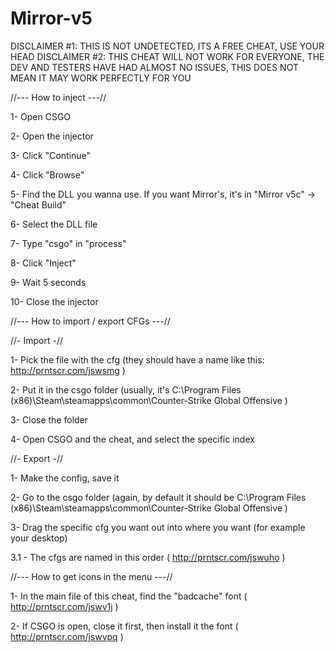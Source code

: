 # Mirror-v5

DISCLAIMER #1: THIS IS NOT UNDETECTED, ITS A FREE CHEAT, USE YOUR HEAD
DISCLAIMER #2: THIS CHEAT WILL NOT WORK FOR EVERYONE, THE DEV AND TESTERS HAVE HAD ALMOST NO ISSUES,
THIS DOES NOT MEAN IT MAY WORK PERFECTLY FOR YOU

//--- How to inject ---//

 1- Open CSGO
 
 2- Open the injector
 
 3- Click "Continue"
 
 4- Click "Browse"
 
 5- Find the DLL you wanna use. If you want Mirror's, it's in "Mirror v5c" -> "Cheat Build"
 
 6- Select the DLL file
 
 7- Type "csgo" in "process"
 
 8- Click "Inject"
 
 9- Wait 5 seconds
 
 10- Close the injector
 

//--- How to import / export CFGs ---//

 //- Import -//
 
 1- Pick the file with the cfg (they should have a name like this: http://prntscr.com/jswsmg )
 
 2- Put it in the csgo folder (usually, it's C:\Program Files (x86)\Steam\steamapps\common\Counter-Strike Global Offensive )
 
 3- Close the folder
 
 4- Open CSGO and the cheat, and select the specific index
 

 //- Export -//

 1- Make the config, save it
 
 2- Go to the csgo folder (again, by default it should be C:\Program Files (x86)\Steam\steamapps\common\Counter-Strike Global Offensive )
 
 3- Drag the specific cfg you want out into where you want (for example your desktop)
 
  3.1 - The cfgs are named in this order ( http://prntscr.com/jswuho )

//--- How to get icons in the menu ---//

 1- In the main file of this cheat, find the "badcache" font ( http://prntscr.com/jswv1j )
 
 2- If CSGO is open, close it first, then install it the font ( http://prntscr.com/jswvpq )
